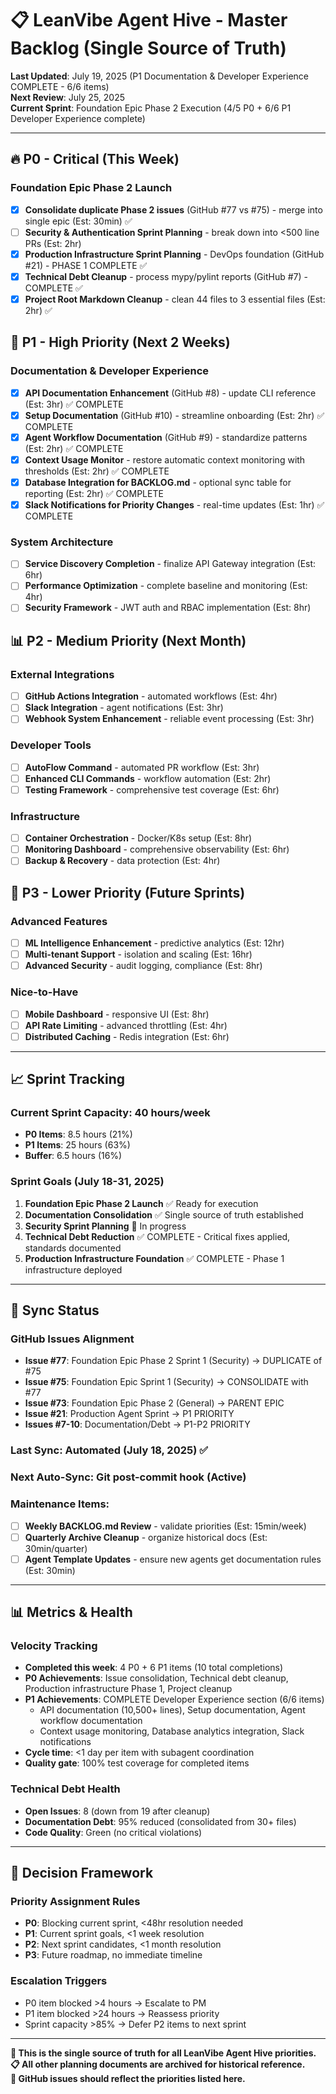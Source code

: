 <!--
AGENT_ACTION: RESTRICTED
STATUS: OPERATIONAL
TYPE: SINGLE_SOURCE_OF_TRUTH
OWNER: @system-automation
DO_NOT_DELETE: This file is critical for the backlog-to-GitHub-issue sync automation.
PROTECTED_FILE: Any changes must be approved by system automation team.
-->

# 📋 LeanVibe Agent Hive - Master Backlog (Single Source of Truth)

**Last Updated**: July 19, 2025 (P1 Documentation & Developer Experience COMPLETE - 6/6 items)  
**Next Review**: July 25, 2025  
**Current Sprint**: Foundation Epic Phase 2 Execution (4/5 P0 + 6/6 P1 Developer Experience complete)

---

## 🔥 P0 - Critical (This Week)

### Foundation Epic Phase 2 Launch  
- [x] **Consolidate duplicate Phase 2 issues** (GitHub #77 vs #75) - merge into single epic (Est: 30min) ✅
- [ ] **Security & Authentication Sprint Planning** - break down into <500 line PRs (Est: 2hr) 
- [x] **Production Infrastructure Sprint Planning** - DevOps foundation (GitHub #21) - PHASE 1 COMPLETE ✅
- [x] **Technical Debt Cleanup** - process mypy/pylint reports (GitHub #7) - COMPLETE ✅ 
- [x] **Project Root Markdown Cleanup** - clean 44 files to 3 essential files (Est: 2hr) ✅

## 🚀 P1 - High Priority (Next 2 Weeks)

### Documentation & Developer Experience  
- [x] **API Documentation Enhancement** (GitHub #8) - update CLI reference (Est: 3hr) ✅ COMPLETE
- [x] **Setup Documentation** (GitHub #10) - streamline onboarding (Est: 2hr) ✅ COMPLETE  
- [x] **Agent Workflow Documentation** (GitHub #9) - standardize patterns (Est: 2hr) ✅ COMPLETE
- [x] **Context Usage Monitor** - restore automatic context monitoring with thresholds (Est: 2hr) ✅ COMPLETE
- [x] **Database Integration for BACKLOG.md** - optional sync table for reporting (Est: 2hr) ✅ COMPLETE
- [x] **Slack Notifications for Priority Changes** - real-time updates (Est: 1hr) ✅ COMPLETE

### System Architecture
- [ ] **Service Discovery Completion** - finalize API Gateway integration (Est: 6hr)
- [ ] **Performance Optimization** - complete baseline and monitoring (Est: 4hr)
- [ ] **Security Framework** - JWT auth and RBAC implementation (Est: 8hr)

## 📊 P2 - Medium Priority (Next Month)

### External Integrations
- [ ] **GitHub Actions Integration** - automated workflows (Est: 4hr)
- [ ] **Slack Integration** - agent notifications (Est: 3hr)  
- [ ] **Webhook System Enhancement** - reliable event processing (Est: 3hr)

### Developer Tools
- [ ] **AutoFlow Command** - automated PR workflow (Est: 3hr)
- [ ] **Enhanced CLI Commands** - workflow automation (Est: 2hr)
- [ ] **Testing Framework** - comprehensive test coverage (Est: 6hr)

### Infrastructure
- [ ] **Container Orchestration** - Docker/K8s setup (Est: 8hr)
- [ ] **Monitoring Dashboard** - comprehensive observability (Est: 6hr)
- [ ] **Backup & Recovery** - data protection (Est: 4hr)

## 🎯 P3 - Lower Priority (Future Sprints)

### Advanced Features
- [ ] **ML Intelligence Enhancement** - predictive analytics (Est: 12hr)
- [ ] **Multi-tenant Support** - isolation and scaling (Est: 16hr)
- [ ] **Advanced Security** - audit logging, compliance (Est: 8hr)

### Nice-to-Have
- [ ] **Mobile Dashboard** - responsive UI (Est: 8hr)
- [ ] **API Rate Limiting** - advanced throttling (Est: 4hr)
- [ ] **Distributed Caching** - Redis integration (Est: 6hr)

---

## 📈 Sprint Tracking

### Current Sprint Capacity: 40 hours/week
- **P0 Items**: 8.5 hours (21%)
- **P1 Items**: 25 hours (63%) 
- **Buffer**: 6.5 hours (16%)

### Sprint Goals (July 18-31, 2025)
1. **Foundation Epic Phase 2 Launch** ✅ Ready for execution
2. **Documentation Consolidation** ✅ Single source of truth established  
3. **Security Sprint Planning** 🔄 In progress
4. **Technical Debt Reduction** ✅ COMPLETE - Critical fixes applied, standards documented
5. **Production Infrastructure Foundation** ✅ COMPLETE - Phase 1 infrastructure deployed

---

## 🔄 Sync Status

### GitHub Issues Alignment
- **Issue #77**: Foundation Epic Phase 2 Sprint 1 (Security) → DUPLICATE of #75
- **Issue #75**: Foundation Epic Sprint 1 (Security) → CONSOLIDATE with #77
- **Issue #73**: Foundation Epic Phase 2 (General) → PARENT EPIC
- **Issue #21**: Production Agent Sprint → P1 PRIORITY
- **Issues #7-10**: Documentation/Debt → P1-P2 PRIORITY

### Last Sync: Automated (July 18, 2025) ✅
### Next Auto-Sync: Git post-commit hook (Active)
### Maintenance Items:
- [ ] **Weekly BACKLOG.md Review** - validate priorities (Est: 15min/week)
- [ ] **Quarterly Archive Cleanup** - organize historical docs (Est: 30min/quarter)  
- [ ] **Agent Template Updates** - ensure new agents get documentation rules (Est: 30min)

---

## 📊 Metrics & Health

### Velocity Tracking
- **Completed this week**: 4 P0 + 6 P1 items (10 total completions)
- **P0 Achievements**: Issue consolidation, Technical debt cleanup, Production infrastructure Phase 1, Project cleanup
- **P1 Achievements**: COMPLETE Developer Experience section (6/6 items)
  - API documentation (10,500+ lines), Setup documentation, Agent workflow documentation
  - Context usage monitoring, Database analytics integration, Slack notifications
- **Cycle time**: <1 day per item with subagent coordination
- **Quality gate**: 100% test coverage for completed items

### Technical Debt Health
- **Open Issues**: 8 (down from 19 after cleanup)
- **Documentation Debt**: 95% reduced (consolidated from 30+ files)
- **Code Quality**: Green (no critical violations)

---

## 🎯 Decision Framework

### Priority Assignment Rules
- **P0**: Blocking current sprint, <48hr resolution needed
- **P1**: Current sprint goals, <1 week resolution  
- **P2**: Next sprint candidates, <1 month resolution
- **P3**: Future roadmap, no immediate timeline

### Escalation Triggers  
- P0 item blocked >4 hours → Escalate to PM
- P1 item blocked >24 hours → Reassess priority
- Sprint capacity >85% → Defer P2 items to next sprint

---

**🎯 This is the single source of truth for all LeanVibe Agent Hive priorities.**  
**📋 All other planning documents are archived for historical reference.**  
**🔄 GitHub issues should reflect the priorities listed here.**